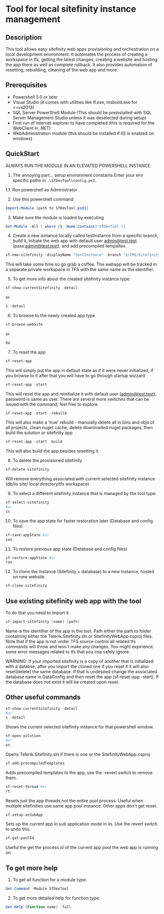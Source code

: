 # Tool for local sitefinity instance management

## Description

This tool allows easy sitefinity web apps provisioning and orchestration on a local development environment. It automates the process of creating a workspace in tfs, getting the latest changes, creating a website and hosting the app there as well as complete rollback. It also provides automation of resetting, rebuilding, cleaning of the web app and more.

## Prerequisites

- Powershell 5.0 or later
- Visual Studio (it comes with utilities like tf.exe, msbuild.exe for >=vs2013)
- SQL Server PowerShell Module (This should be preinstalled with SQL Server Management Studio unless it was deselected during setup)
- First run of internet explorer to have completed (this is required for the WebClient in .NET)
- WebAdministration module (this should be installed if IIS is enabled on windows)

## QuickStart

ALWAYS RUN THE MODULE IN AN ELEVATED POWERSHELL INSTANCE

1. The annoying part... setup environment constants 
Enter your env specific paths in `.\SfDevTool\config.ps1.`

1.1. Run powershell as Administrator

2. Use this powershell command
```powershell
Import-Module {path to SfDevTool.psd1}
```

3. Make sure the module is loaded by executing 
```powershell
Get-Module -All | where {$_.Name.Contains('SfDevTool')}
```

4. Create a new isntance locally called testInstance from a specific branch, build it, initiate the web app with default user admin@test.test (pass:admin@test.test), and add precompiled tempaltes
```powershell
sf-new-sitefinity -displayName "testInstance" -branch "$/CMS/Sitefinity 4.0/TeamBranches/U3/Code Base" -buildSolution -startWebApp -precompile
```
This will take some time so go grab a coffee. The webapp will be tracked in a separate private workspace in TFS with the same name as the identifier.

5. To get more info about the created sitefinity instance type:
```powershell
sf-show-currentSitefinity -detail
```
or
```powershell
s -detail
```

6. To browse to the newly created app type
```powershell
sf-browse-webSite
```
or
```powershell
bw
```

7. To reset the app

```powershell
sf-reset-app
```
This will simply put the app in default state as if it were never initialized, if you browse to it after that you will have to go through startup wizzard

```powershell
sf-reset-app -start
```
This will reset the app and reinitialize it with default user (admin@test.test), password is same as user.
There are several more switches that can be issued with the command, feel free to explore.

```powershell
sf-reset-app -start -rebuild
```
This will also make a 'true' rebuild - manuially delete all in bins and objs of all projects, clean nuget cache, delete downloaded nuget packages, then build the solution or sitefinity app

```powershell
sf-reset-app -start -build
```
This will also build the app besides resetting it.

8. To delete the provisioned sitefinity
```powershell
sf-delete-sitefinity
```
Will remove everything associated with current selected sitefinity instance (db/iis site/ local directory/tfs workspace)

9. To select a different sitefinity instance that is managed by the tool type:
```powershell
sf-select-sitefinity
#or
ss
```
10. To save the app state for faster restoration later (Database and config files)
```powershell
sf-save-appState #or
sas
```
11. To restore previous app state (Database and config files)
```powershell
sf-restore-appState #or
ras
```
12. To clone the instance (Sitefinity + database) to a new instance, hosted on new website.
```powershell
sf-clone-sitefinity
```

## Use existing sitefinity web app with the tool

To do that you need to import it.
```powershell
sf-import-sitefinity [name] [path]
```
Name is the identifier of the app in the tool.
Path either the path to folder containing either the Telerik.Sitefinity.sln or SitefinityWebApp.csproj files.
Note that if the app is not under TFS source control all related tfs commands will throw and won`t make any changes. You might expirience some error messages related to tfs that you cna safely ignore.

WARNING: If your imported sitefinity is a copy of another that is initialized with a databse, after you import the cloned one if you reset it it will also reset(delete) the same database. If that is undesired change the associated database name in DataConfig and then reset the app (sf-reset-app -start). If the database does not exist it will be created upon reset.

## Other useful commands

```powershell
sf-show-currentSitefinity -detail
#or
s -detail
```
Shows the current selected sitefinity instance for that powershell window.

```powershell
sf-open-solution
#or
os
```
Opens Telerik.Sitefinity.sln if there is one or the SitefinityWebApp.csproj

```powershell
sf-add-precompiledTemplates
```
Adds precompiled templates to the app, use the -revert switch to remove them.

```powershell
sf-reset-thread #or
rt
```
Resets just the app threads not the entire pool process. Useful when multiple sitefinities use same app pool instance. Other apps don`t get reset.

```powershell
sf-setup-asSubApp
```
Sets up the current app in sub application mode in iis. Use the revert switch to undo this.

```powershell
sf-get-poolId
```
Useful the get the process id of the current app pool the web app is running on.

## To get more help
1. To get all function for a module type:
```powershell
Get-Command -Module SfDevTool
```
2. To get more detailed help for function type:
```powershell
Get-Help {Function name} -full
```
